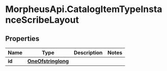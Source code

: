 # MorpheusApi.CatalogItemTypeInstanceScribeLayout

## Properties

Name | Type | Description | Notes
------------ | ------------- | ------------- | -------------
**id** | [**OneOfstringlong**](OneOfstringlong.md) |  | 


